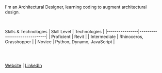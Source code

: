 I'm an Architectural Designer, learning coding to augment architectural design.

<br><br/>
Skills & Technologies
| Skill Level    | Technologies                 |
|----------------|------------------------------|
| Proficient     | Revit                        |
| Intermediate   | Rhinoceros, Grasshopper      |
| Novice         | Python, Dynamo, JavaScript           |

<br><br/>

[Website](https://www.henryvirieux.com) | [LinkedIn](https://www.linkedin.com/in/henryvirieux/)
